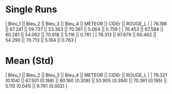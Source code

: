 # Single Runs

|    Bleu_1     ||    Bleu_2     ||    Bleu_3     ||    Bleu_4     ||    METEOR ||     CIDEr     ||    ROUGE_L  |
|    76.198     ||    67.241     ||    59.737     ||    53.363     ||    70.361 ||     5.064     ||     0.759  |
|    76.453     ||    67.584     ||    60.281     ||    54.062     ||    70.818 ||     5.116     ||     0.761  |
|    76.313     ||    67.679     ||    60.462     ||    54.290     ||    70.713 ||     5.164     ||     0.763  |


# Mean (Std)

|    Bleu_1     ||    Bleu_2     ||    Bleu_3     ||    Bleu_4     ||    METEOR ||     CIDEr     ||    ROUGE_L  |
| 76.321 (0.104) || 67.501 (0.188) || 60.160 (0.308) || 53.905 (0.394) || 70.361 (0.195) || 5.115 (0.041) || 9.761 (0.002) |
